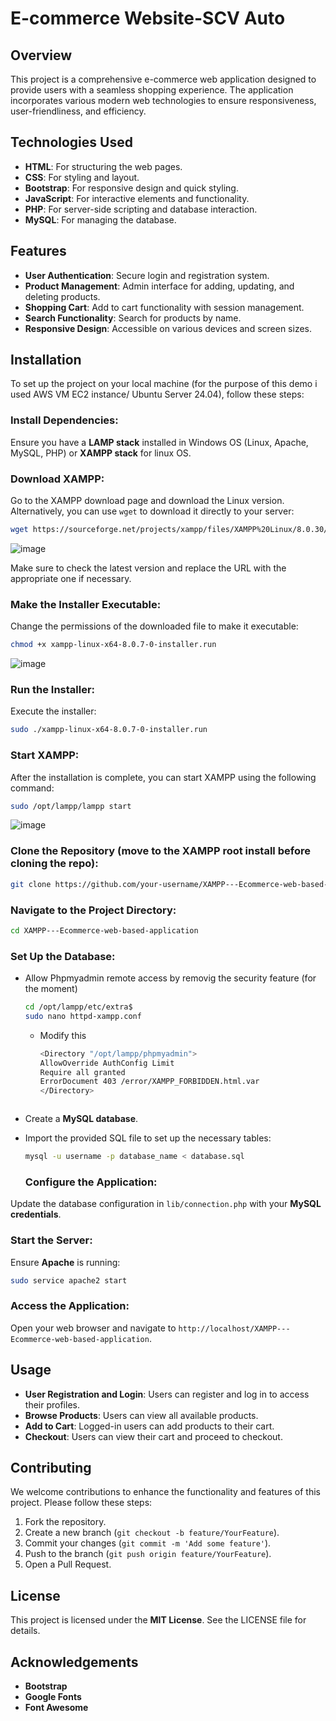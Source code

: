 # E-commerce Website-SCV Auto

## Overview
This project is a comprehensive e-commerce web application designed to provide users with a seamless shopping experience. The application incorporates various modern web technologies to ensure responsiveness, user-friendliness, and efficiency.

## Technologies Used
- **HTML**: For structuring the web pages.
- **CSS**: For styling and layout.
- **Bootstrap**: For responsive design and quick styling.
- **JavaScript**: For interactive elements and functionality.
- **PHP**: For server-side scripting and database interaction.
- **MySQL**: For managing the database.

## Features
- **User Authentication**: Secure login and registration system.
- **Product Management**: Admin interface for adding, updating, and deleting products.
- **Shopping Cart**: Add to cart functionality with session management.
- **Search Functionality**: Search for products by name.
- **Responsive Design**: Accessible on various devices and screen sizes.

## Installation
To set up the project on your local machine (for the purpose of this demo i used AWS VM EC2 instance/ Ubuntu Server 24.04), follow these steps:

### Install Dependencies:
Ensure you have a **LAMP stack** installed in Windows OS (Linux, Apache, MySQL, PHP) or **XAMPP stack** for linux OS.
### Download XAMPP:
Go to the XAMPP download page and download the Linux version. Alternatively, you can use `wget` to download it directly to your server:
```bash
wget https://sourceforge.net/projects/xampp/files/XAMPP%20Linux/8.0.30/xampp-linux-x64-8.0.30-0-installer.run
```
![image](https://github.com/sterevirgil29/XAMPP---Ecommerce-web-based-application/assets/151761670/b0cec4d0-7b53-4bc4-b1b4-0e733029fff2)

Make sure to check the latest version and replace the URL with the appropriate one if necessary.

### Make the Installer Executable:
Change the permissions of the downloaded file to make it executable:
```bash
chmod +x xampp-linux-x64-8.0.7-0-installer.run
```
![image](https://github.com/sterevirgil29/XAMPP---Ecommerce-web-based-application/assets/151761670/76cd9d1a-da0d-46f8-a6bc-054c3f45c078)

### Run the Installer:
Execute the installer:
```bash
sudo ./xampp-linux-x64-8.0.7-0-installer.run
```
### Start XAMPP:
After the installation is complete, you can start XAMPP using the following command:
```bash
sudo /opt/lampp/lampp start
```
![image](https://github.com/sterevirgil29/XAMPP---Ecommerce-web-based-application/assets/151761670/9a8c97ef-8f07-40d9-8fa5-d8ea2a1af493)

  ### Clone the Repository (move to the XAMPP root install before cloning the repo):
```bash
git clone https://github.com/your-username/XAMPP---Ecommerce-web-based-application.git
```
### Navigate to the Project Directory:
```bash
cd XAMPP---Ecommerce-web-based-application
```
### Set Up the Database:
- Allow Phpmyadmin remote access by removig the security feature (for the moment)
  ```bash
  cd /opt/lampp/etc/extra$
  sudo nano httpd-xampp.conf
  ```
  - Modify this
    ```bash
    <Directory "/opt/lampp/phpmyadmin">
    AllowOverride AuthConfig Limit
    Require all granted
    ErrorDocument 403 /error/XAMPP_FORBIDDEN.html.var
    </Directory>
   ``` 

- Create a **MySQL database**.
- Import the provided SQL file to set up the necessary tables:
  ```bash
  mysql -u username -p database_name < database.sql
  ```

  ### Configure the Application:
Update the database configuration in `lib/connection.php` with your **MySQL credentials**.

### Start the Server:
Ensure **Apache** is running:
```bash
sudo service apache2 start
```
### Access the Application:
Open your web browser and navigate to `http://localhost/XAMPP---Ecommerce-web-based-application`.

## Usage
- **User Registration and Login**: Users can register and log in to access their profiles.
- **Browse Products**: Users can view all available products.
- **Add to Cart**: Logged-in users can add products to their cart.
- **Checkout**: Users can view their cart and proceed to checkout.

## Contributing
We welcome contributions to enhance the functionality and features of this project. Please follow these steps:
1. Fork the repository.
2. Create a new branch (`git checkout -b feature/YourFeature`).
3. Commit your changes (`git commit -m 'Add some feature'`).
4. Push to the branch (`git push origin feature/YourFeature`).
5. Open a Pull Request.

## License
This project is licensed under the **MIT License**. See the LICENSE file for details.

## Acknowledgements
- **Bootstrap**
- **Google Fonts**
- **Font Awesome**
